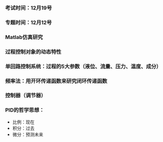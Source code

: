 ### 考试时间：12月19号

### 专题时间：12月12号

### Matlab仿真研究
### 过程控制对象的动态特性
### 单回路控制系统：过程的5大参数（液位、流量、压力、温度、成分）
### 频率法：用开环传递函数来研究闭环传递函数
### 控制器（调节器）
### PID的哲学思想：
- 比例：现在
- 积分：过去
- 微分：预测未来
